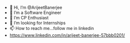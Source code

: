 - 👋 Hi, I’m @ArijeetBanerjee
- 👀 I’m a Software Engineer
- 🌱 I’m CP Enthusiast
- 💞️ I’m looking for Internships 
- 📫 How to reach me...follow me in linkedin
- https://www.linkedin.com/in/arijeet-banerjee-57bbb0201/

<!---
ArijeetBanerjee/ArijeetBanerjee is a ✨ special ✨ repository because its `README.md` (this file) appears on your GitHub profile.
You can click the Preview link to take a look at your changes.
--->
